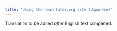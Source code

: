 ```yaml
---
title: "Using the learnlatex.org site (Japanese)"
---
```

Translation to be added _after_ English text completed.
